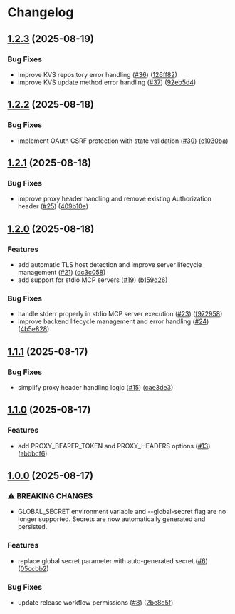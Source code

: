 # Changelog

## [1.2.3](https://github.com/sigbit/mcp-auth-proxy/compare/v1.2.2...v1.2.3) (2025-08-19)


### Bug Fixes

* improve KVS repository error handling ([#36](https://github.com/sigbit/mcp-auth-proxy/issues/36)) ([126ff82](https://github.com/sigbit/mcp-auth-proxy/commit/126ff82ee22fc485ae19bcbdf076e7a35f34fd78))
* improve KVS update method error handling ([#37](https://github.com/sigbit/mcp-auth-proxy/issues/37)) ([92eb5d4](https://github.com/sigbit/mcp-auth-proxy/commit/92eb5d4fa25f89d6d3c7bb1e3ea375b0fa5d8709))

## [1.2.2](https://github.com/sigbit/mcp-auth-proxy/compare/v1.2.1...v1.2.2) (2025-08-18)


### Bug Fixes

* implement OAuth CSRF protection with state validation ([#30](https://github.com/sigbit/mcp-auth-proxy/issues/30)) ([e1030ba](https://github.com/sigbit/mcp-auth-proxy/commit/e1030ba0b1e6a704bab415c32633700b46608fba))

## [1.2.1](https://github.com/sigbit/mcp-auth-proxy/compare/v1.2.0...v1.2.1) (2025-08-18)


### Bug Fixes

* improve proxy header handling and remove existing Authorization header ([#25](https://github.com/sigbit/mcp-auth-proxy/issues/25)) ([409b10e](https://github.com/sigbit/mcp-auth-proxy/commit/409b10e231238a332ff2efae828076ca6f8b98a2))

## [1.2.0](https://github.com/sigbit/mcp-auth-proxy/compare/v1.1.1...v1.2.0) (2025-08-18)


### Features

* add automatic TLS host detection and improve server lifecycle management ([#21](https://github.com/sigbit/mcp-auth-proxy/issues/21)) ([dc3c058](https://github.com/sigbit/mcp-auth-proxy/commit/dc3c05846ce3fb4460f0f82d8c8cf572be7f28ab))
* add support for stdio MCP servers ([#19](https://github.com/sigbit/mcp-auth-proxy/issues/19)) ([b159d26](https://github.com/sigbit/mcp-auth-proxy/commit/b159d26866c1e362dc074f11277e04c12b640a0e))


### Bug Fixes

* handle stderr properly in stdio MCP server execution ([#23](https://github.com/sigbit/mcp-auth-proxy/issues/23)) ([f972958](https://github.com/sigbit/mcp-auth-proxy/commit/f972958904cf55e3af637466e3c323e2c799260e))
* improve backend lifecycle management and error handling ([#24](https://github.com/sigbit/mcp-auth-proxy/issues/24)) ([4b5e828](https://github.com/sigbit/mcp-auth-proxy/commit/4b5e828cc9932fa41def32385d4fc20456ee588f))

## [1.1.1](https://github.com/sigbit/mcp-auth-proxy/compare/v1.1.0...v1.1.1) (2025-08-17)


### Bug Fixes

* simplify proxy header handling logic ([#15](https://github.com/sigbit/mcp-auth-proxy/issues/15)) ([cae3de3](https://github.com/sigbit/mcp-auth-proxy/commit/cae3de3e881230eb1c56f1241d0fa855444ac431))

## [1.1.0](https://github.com/sigbit/mcp-auth-proxy/compare/v1.0.0...v1.1.0) (2025-08-17)


### Features

* add PROXY_BEARER_TOKEN and PROXY_HEADERS options ([#13](https://github.com/sigbit/mcp-auth-proxy/issues/13)) ([abbbcf6](https://github.com/sigbit/mcp-auth-proxy/commit/abbbcf65a078335caae60b1ad00a5372ebedc3ab))

## [1.0.0](https://github.com/sigbit/mcp-auth-proxy/compare/v0.2.1...v1.0.0) (2025-08-17)


### ⚠ BREAKING CHANGES

* GLOBAL_SECRET environment variable and --global-secret flag are no longer supported. Secrets are now automatically generated and persisted.

### Features

* replace global secret parameter with auto-generated secret ([#6](https://github.com/sigbit/mcp-auth-proxy/issues/6)) ([05ccbb2](https://github.com/sigbit/mcp-auth-proxy/commit/05ccbb23f22b5a528faed558e6e242cda9f67849))


### Bug Fixes

* update release workflow permissions ([#8](https://github.com/sigbit/mcp-auth-proxy/issues/8)) ([2be8e5f](https://github.com/sigbit/mcp-auth-proxy/commit/2be8e5fccbe1cfcac69280b128f9ebecb2181d53))

